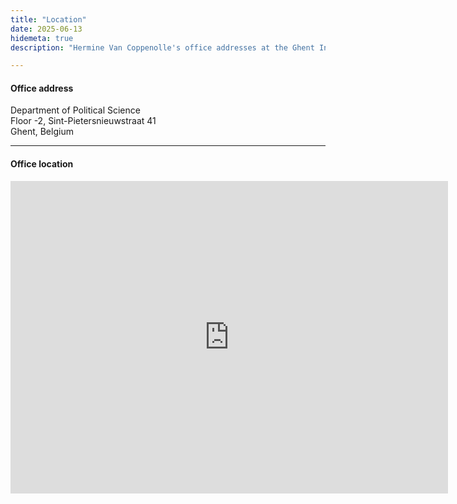 ```yaml
---
title: "Location"
date: 2025-06-13
hidemeta: true
description: "Hermine Van Coppenolle's office addresses at the Ghent Institute for International and European Studies."

---
```


#### Office address

Department of Political Science  
Floor -2, Sint-Pietersnieuwstraat 41   
Ghent, Belgium

---

#### Office location

<iframe src="https://www.google.com/maps/embed?pb=!1m18!1m12!1m3!1d378.2963235123691!2d3.727876679508448!3d51.04609698028086!2m3!1f0!2f0!3f0!3m2!1i1024!2i768!4f13.1!3m3!1m2!1s0x47c371503d6ecf2d%3A0xcf52b25e26ab81ea!2sTechnicum!5e0!3m2!1sen!2sbe!4v1749033268201!5m2!1sen!2sbe" 
width="700" height="500" style="border:0;" allowfullscreen="" loading="lazy"></iframe>


